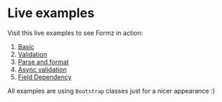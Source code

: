 # Live examples

Visit this live examples to see Formz in action:

1. [Basic](examples/basic.html)
2. [Validation](examples/validation.html)
3. [Parse and format](examples/parse-format.html)
4. [Async validation](examples/async-validation.html)
5. [Field Dependency](examples/field-dependency.html)

All examples are using `Bootstrap` classes just for a nicer appearance :)